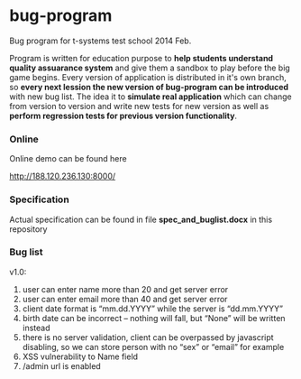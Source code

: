 bug-program
===========

Bug program for t-systems test school 2014 Feb.

Program is written for education purpose to **help students understand quality assuarance system** and give them a sandbox to play before the big game begins. Every version of application is distributed in it's own branch, so **every next lession the new version of bug-program can be introduced** with new bug list. The idea it to **simulate real application** which can change from version to version and write new tests for new version as well as **perform regression tests for previous version functionality**.

### Online
Online demo can be found here

http://188.120.236.130:8000/

### Specification
Actual specification can be found in file **spec_and_buglist.docx** in this repository

### Bug list
v1.0:

1. user can enter name more than 20 and get server error
2. user can enter email more than 40 and get server error
3. client date format is “mm.dd.YYYY” while the server is “dd.mm.YYYY”
4. birth date can be incorrect – nothing will fall, but “None” will be written instead
5. there is no server validation, client can be overpassed by javascript disabling, so we can store person with no “sex” or “email” for example
6. XSS vulnerability to Name field
7. /admin url is enabled
